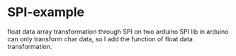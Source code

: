 # SPI-example
float data array transformation through SPI  on two arduino
 SPI lib in arduino can only transform  char data, so I add the function of float data transformation.
